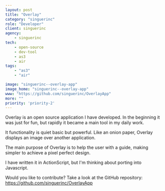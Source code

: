 ```yaml
---
layout: post
title: "Overlay"
category: "singuerinc"
role: "Developer"
client: singuerinc
agency:
    - singuerinc
tech:
    - open-source
    - dev-tool
    - as3
    - air
tags:
    - "as3"
    - "air"

image: "singuerinc--overlay-app"
image_home: "singuerinc--overlay-app"
www: "https://github.com/singuerinc/OverlayApp"
more: ""
priority: 'priority-2'
---
```


Overlay is an open source application I have developed. In the beginning it was just for fun, but rapidly it became a main tool in my daily work.

It functionality is quiet basic but powerful. Like an onion paper, Overlay displays an image over another application.

The main purpose of Overlay is to help the user with a guide, making simpler to achieve a pixel perfect design.

I have written it in ActionScript, but I'm thinking about porting into Javascript.

Would you like to contribute? Take a look at the GitHub repository:  
<a href="https://github.com/singuerinc/OverlayApp" target="_blank">https://github.com/singuerinc/OverlayApp</a>
